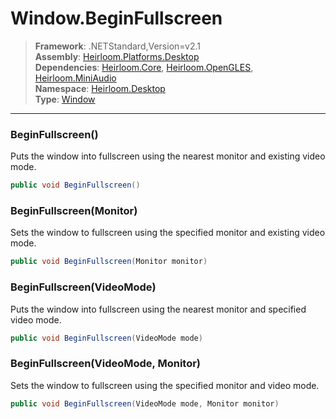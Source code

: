 # Window.BeginFullscreen

> **Framework**: .NETStandard,Version=v2.1  
> **Assembly**: [Heirloom.Platforms.Desktop][0]  
> **Dependencies**: [Heirloom.Core][1], [Heirloom.OpenGLES][2], [Heirloom.MiniAudio][3]  
> **Namespace**: [Heirloom.Desktop][0]  
> **Type**: [Window][4]  

--------------------------------------------------------------------------------

### BeginFullscreen()

Puts the window into fullscreen using the nearest monitor and existing video mode.

```cs
public void BeginFullscreen()
```

### BeginFullscreen(Monitor)

Sets the window to fullscreen using the specified monitor and existing video mode.

```cs
public void BeginFullscreen(Monitor monitor)
```

### BeginFullscreen(VideoMode)

Puts the window into fullscreen using the nearest monitor and specified video mode.

```cs
public void BeginFullscreen(VideoMode mode)
```

### BeginFullscreen(VideoMode, Monitor)

Sets the window to fullscreen using the specified monitor and video mode.

```cs
public void BeginFullscreen(VideoMode mode, Monitor monitor)
```

[0]: ..\Heirloom.Platforms.Desktop.md
[1]: ..\Heirloom.Core.md
[2]: ..\Heirloom.OpenGLES.md
[3]: ..\Heirloom.MiniAudio.md
[4]: Heirloom.Desktop.Window.md
